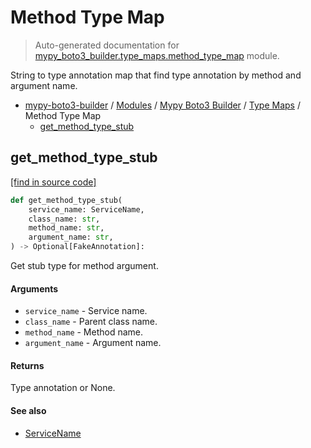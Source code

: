 # Method Type Map

> Auto-generated documentation for [mypy_boto3_builder.type_maps.method_type_map](https://github.com/vemel/mypy_boto3_builder/blob/master/mypy_boto3_builder/type_maps/method_type_map.py) module.

String to type annotation map that find type annotation by method and argument name.

- [mypy-boto3-builder](../../README.md#mypy_boto3_builder) / [Modules](../../MODULES.md#mypy-boto3-builder-modules) / [Mypy Boto3 Builder](../index.md#mypy-boto3-builder) / [Type Maps](index.md#type-maps) / Method Type Map
    - [get_method_type_stub](#get_method_type_stub)

## get_method_type_stub

[[find in source code]](https://github.com/vemel/mypy_boto3_builder/blob/master/mypy_boto3_builder/type_maps/method_type_map.py#L148)

```python
def get_method_type_stub(
    service_name: ServiceName,
    class_name: str,
    method_name: str,
    argument_name: str,
) -> Optional[FakeAnnotation]:
```

Get stub type for method argument.

#### Arguments

- `service_name` - Service name.
- `class_name` - Parent class name.
- `method_name` - Method name.
- `argument_name` - Argument name.

#### Returns

Type annotation or None.

#### See also

- [ServiceName](../service_name.md#servicename)
